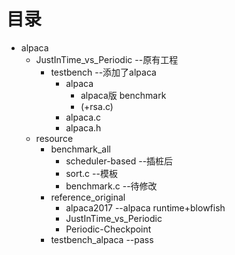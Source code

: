 # 目录

 - alpaca
	 - JustInTime_vs_Periodic --原有工程
		 - testbench --添加了alpaca
			 - alpaca
				 - alpaca版 benchmark 
				 - (+rsa.c)
			- alpaca.c
			- alpaca.h
	 - resource
		 - benchmark_all
			 - scheduler-based --插桩后
			 - sort.c --模板
			 - benchmark.c --待修改
		- reference_original
			- alpaca2017 --alpaca runtime+blowfish
			- JustInTime_vs_Periodic 
			- Periodic-Checkpoint 
		- testbench_alpaca --pass